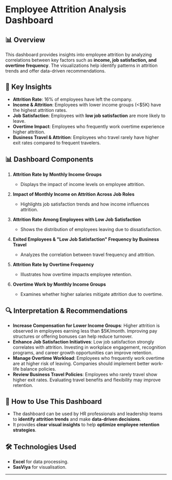 # Employee Attrition Analysis Dashboard

## 📊 Overview
This dashboard provides insights into employee attrition by analyzing correlations between key factors such as **income, job satisfaction, and overtime frequency**. The visualizations help identify patterns in attrition trends and offer data-driven recommendations.

## 📌 Key Insights

- **Attrition Rate**: 16% of employees have left the company.
- **Income & Attrition**: Employees with lower income groups (<$5K) have the highest attrition rates.
- **Job Satisfaction**: Employees with **low job satisfaction** are more likely to leave.
- **Overtime Impact**: Employees who frequently work overtime experience higher attrition.
- **Business Travel & Attrition**: Employees who travel rarely have higher exit rates compared to frequent travelers.

## 📊 Dashboard Components

1. **Attrition Rate by Monthly Income Groups**
   - Displays the impact of income levels on employee attrition.
   
2. **Impact of Monthly Income on Attrition Across Job Roles**
   - Highlights job satisfaction trends and how income influences attrition.
   
3. **Attrition Rate Among Employees with Low Job Satisfaction**
   - Shows the distribution of employees leaving due to dissatisfaction.
   
4. **Exited Employees & "Low Job Satisfaction" Frequency by Business Travel**
   - Analyzes the correlation between travel frequency and attrition.
   
5. **Attrition Rate by Overtime Frequency**
   - Illustrates how overtime impacts employee retention.
   
6. **Overtime Work by Monthly Income Groups**
   - Examines whether higher salaries mitigate attrition due to overtime.

## 🔍 Interpretation & Recommendations

- **Increase Compensation for Lower Income Groups**: Higher attrition is observed in employees earning less than $5K/month. Improving pay structures or offering bonuses can help reduce turnover.
- **Enhance Job Satisfaction Initiatives**: Low job satisfaction strongly correlates with attrition. Investing in workplace engagement, recognition programs, and career growth opportunities can improve retention.
- **Manage Overtime Workload**: Employees who frequently work overtime are at higher risk of leaving. Companies should implement better work-life balance policies.
- **Review Business Travel Policies**: Employees who rarely travel show higher exit rates. Evaluating travel benefits and flexibility may improve retention.

## 📁 How to Use This Dashboard
- The dashboard can be used by HR professionals and leadership teams to **identify attrition trends** and make **data-driven decisions**.
- It provides **clear visual insights** to help **optimize employee retention strategies**.

## 🛠️ Technologies Used
- **Excel** for data processing.
- **SasViya** for visualisation.

---
